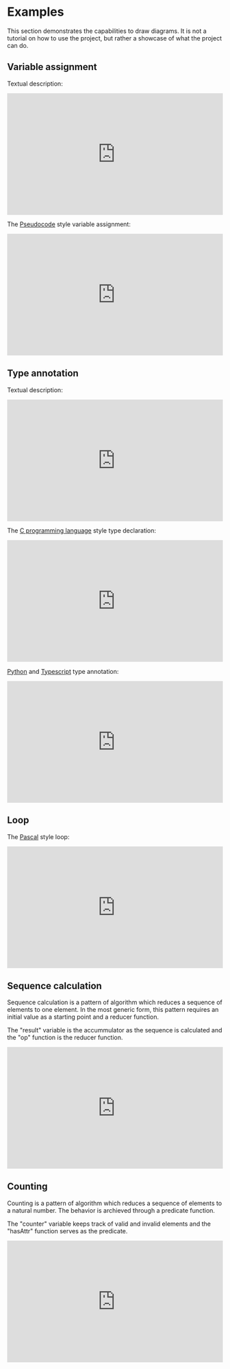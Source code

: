 # Examples

This section demonstrates the capabilities to draw diagrams.
It is not a tutorial on how to use the project, but rather a showcase of what the project can do.

## Variable assignment

Textual description:

<iframe width="100%" style="aspect-ratio: 16/9; border:none;" loading="lazy" src="https://eurydia.github.io/project-nassi-shneiderman-diagram-builder-online/?preview=true&content=Set+%22var%22+to+%221%22%3B"></iframe>

The [Pseudocode](https://en.wikipedia.org/wiki/Pseudocode#Common_mathematical_symbols) style variable assignment:

<iframe width="100%" style="aspect-ratio: 16/9; border:none;" loading="lazy" src="https://eurydia.github.io/project-nassi-shneiderman-diagram-builder-online/?preview=true&content=var+%3A%3D+1%3B"></iframe>

## Type annotation

Textual description:

<iframe width="100%" style="aspect-ratio: 16/9; border:none;" loading="lazy" src="https://eurydia.github.io/project-nassi-shneiderman-diagram-builder-online/?preview=true&content=Set+%22var%22+of+type+%22Integer%22+to+%221%22%3B"></iframe>

The [C programming language](https://en.wikipedia.org/wiki/The_C_Programming_Language) style type declaration:

<iframe width="100%" style="aspect-ratio: 16/9; border:none;" loading="lazy" src="https://eurydia.github.io/project-nassi-shneiderman-diagram-builder-online/?preview=true&content=Integer+var+%3A%3D+0%3B"></iframe>

[Python](https://docs.python.org/3/library/typing.html) and [Typescript](https://www.typescriptlang.org/docs/handbook/2/everyday-types.html) type annotation:

<iframe width="100%" style="aspect-ratio: 16/9; border:none;" loading="lazy" src="https://eurydia.github.io/project-nassi-shneiderman-diagram-builder-online/?preview=true&content=var%3A+Integer+%3A%3D+0%3B"></iframe>

## Loop

The [Pascal](<https://en.wikipedia.org/wiki/Pascal_(programming_language)>) style loop:

<iframe width="100%" style="aspect-ratio: 16/9; border:none;" loading="lazy" src="https://eurydia.github.io/project-nassi-shneiderman-diagram-builder-online/?preview=true&content=for+%28i+%3A%3D+1+to+100%29+%7B%0A++processes%3B%0A%7D"></iframe>

## Sequence calculation

Sequence calculation is a pattern of algorithm which reduces a sequence of elements to one element.
In the most generic form, this pattern requires an initial value as a starting point and a reducer function.

The "result" variable is the accummulator as the sequence is calculated and the "op" function is the reducer function.

<iframe width="100%" style="aspect-ratio: 16/9; border:none;" loading="lazy" src="https://eurydia.github.io/project-nassi-shneiderman-diagram-builder-online/?preview=true&content=result+%3A%3D+init%3B%0Afor+%28i+%3D+1..length%28seq%29%29+%7B%0A++result+%3A%3D+op%28result%2C+seq%5Bi%5D%29%3B%0A%7D%0A"></iframe>

## Counting

Counting is a pattern of algorithm which reduces a sequence of elements to a natural number.
The behavior is archieved through a predicate function.

The "counter" variable keeps track of valid and invalid elements and the "hasAttr" function serves as the predicate.

<iframe width="100%" style="aspect-ratio: 16/9; border:none;" loading="lazy" src="https://eurydia.github.io/project-nassi-shneiderman-diagram-builder-online/?preview=true&content=counter%3A+natural+%3A%3D+0%3B%0Afor+%28i+%3D+1..length%28seq%29%29+%7B%0A++if+%28hasAttr%28seq%5Bi%5D%29%29+%7B%0A++++counter+%3A%3D+counter+%2B+1%3B%0A++%7D%0A%7D%0A"></iframe>
